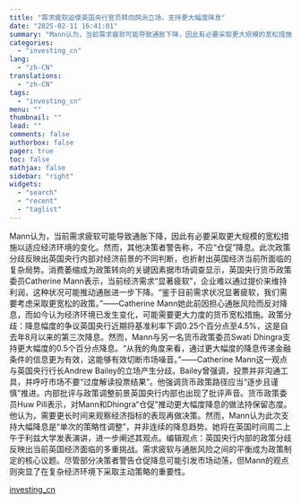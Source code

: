 ```yaml
---
title: "需求疲软迫使英国央行官员转向鸽派立场，支持更大幅度降息"
date: "2025-02-11 16:41:01"
summary: "Mann认为，当前需求疲软可能导致通胀下降，因此有必要采取更大规模的宽松措施以适应经济环境的变化。然..."
categories:
  - "investing_cn"
lang:
  - "zh-CN"
translations:
  - "zh-CN"
tags:
  - "investing_cn"
menu: ""
thumbnail: ""
lead: ""
comments: false
authorbox: false
pager: true
toc: false
mathjax: false
sidebar: "right"
widgets:
  - "search"
  - "recent"
  - "taglist"
---
```


Mann认为，当前需求疲软可能导致通胀下降，因此有必要采取更大规模的宽松措施以适应经济环境的变化。然而，其他决策者警告称，不应“仓促”降息。此次政策分歧反映出英国央行内部对经济前景的不同判断，也折射出英国经济当前所面临的复杂局势。消费萎缩成为政策转向的关键因素据市场调查显示，英国央行货币政策委员Catherine Mann表示，当前经济需求“显著疲软”，企业难以通过提价来维持利润，这种状况可能推动通胀进一步下降。“鉴于目前需求状况显著疲软，我们需要考虑采取更宽松的政策。”——Catherine Mann她此前因担心通胀风险而反对降息，而如今认为经济环境已发生变化，可能需要更大力度的货币宽松措施。政策分歧：降息幅度的争议英国央行近期将基准利率下调0.25个百分点至4.5%，这是自去年8月以来的第三次降息。然而，Mann与另一名货币政策委员Swati Dhingra支持更大幅度的0.5个百分点降息。“从我的角度来看，通过更大幅度的降息传递金融条件的信息更为有效，这能够有效切断市场噪音。”——Catherine Mann这一观点与英国央行行长Andrew Bailey的立场产生分歧。Bailey曾强调，投票并非沟通工具，并呼吁市场不要“过度解读投票结果”。他强调货币政策路径应当“逐步且谨慎”推进。内部批评与政策调整前景英国央行内部也出现了批评声音。货币政策委员Huw Pill表示，对Mann和Dhingra“仓促”推动更大幅度降息的做法持保留态度。他认为，需要更长时间来观察经济指标的表现再做决策。然而，Mann认为此次支持大幅降息是“单次的策略性调整”，并非连续的降息趋势。她将在英国时间周二上午于利兹大学发表演讲，进一步阐述其观点。编辑观点：英国央行内部的政策分歧反映出当前英国经济面临的多重挑战。需求疲软与通胀风险之间的平衡成为政策制定的核心议题。尽管部分决策者警告仓促降息可能引发市场动荡，但Mann的观点则突显了在复杂经济环境下采取主动策略的重要性。

[investing_cn](https://cn.investing.com/news/economy-news/article-2665616)
